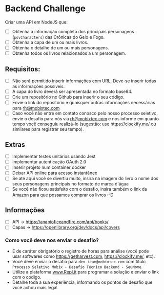 # Backend Challenge

Criar uma API em NodeJS que:

- [ ] Obtenha a informação completa dos principais personagens (`povCharacters`) das Crônicas do Gelo e Fogo.
- [ ] Obtenha a capa de um ou mais livros.
- [ ] Obtenha o detalhe de um ou mais personagens.
- [ ] Obtenha todos os livros relacionados a um personagem.

## Requisitos:
- [ ] Não será permitido inserir informações com URL. Deve-se inserir todas as informações possíveis.
- [ ] A capa do livro deverá ser apresentada no formato base64.
- [ ] Crie um repositório no Github para inserir o seu código.
- [ ] Envie o link do repositório e quaisquer outras informações necessárias para rh@mobixtec.com
- [ ] Caso você não entre em contato conosco pelo nosso processo seletivo, envie o desafio para nós via rh@mobixtec.com e nos informe em quanto tempo você conseguiu realizá-lo (sugestão: use https://clockify.me/ ou similares para registrar seu tempo).

## Extras
- [ ] Implementar testes unitários usando Jest
- [ ] Implementar autenticação OAuth 2.0
- [ ] Inserir projeto num container docker 
- [ ] Deixar API online para acesso instantâneo
- [ ] Se até aqui você se divertiu muito, insira na imagem do livro o nome dos seus personagens principais no formato de marca d'água
- [ ] Se você não ficou satisfeito com o desafio, insira também o link da Amazon para que possamos comprar os livros :-D

## Informações
- [ ] API -> https://anapioficeandfire.com/api/books/
- [ ] Capas -> https://openlibrary.org/dev/docs/api/covers

### Como você deve nos enviar o desafio?
- É de caráter obrigatório o registro de horas para análise (você pode usar softwares como https://getharvest.com, https://clockify.me/, etc).
- Você deve enviar o desafio para `dev-team@mobixtec.com` com título `Processo Seletivo Mobix - Desafio Técnico Backend - SeuNome`.
- Utilize a plataforma www.Repl.it para programar a solução e enviar o link com o código.
- Detalhe toda a sua experiência, informando os pontos de desafio que você achou mais legal.


